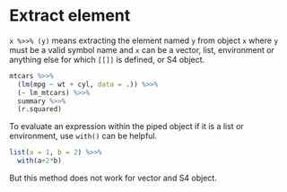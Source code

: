 

# Extract element

`x %>>% (y)` means extracting the element named `y` from object `x` where `y` must be a valid symbol name and `x` can be a vector, list, environment or anything else for which `[[]]` is defined, or S4 object.

```r
mtcars %>>%
  (lm(mpg ~ wt + cyl, data = .)) %>>%
  (~ lm_mtcars) %>>%
  summary %>>%
  (r.squared)
```

To evaluate an expression within the piped object if it is a list or environment, use `with()` can be helpful.

```r
list(a = 1, b = 2) %>>%
  with(a+2*b)
```

But this method does not work for vector and S4 object.
